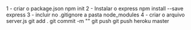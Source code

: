 1 - criar o package.json
npm init
2 - Instalar o express
 npm install --save express
3 - incluir no .gitignore a pasta node_modules
4 - criar o arquivo server.js
git add .
git commit -m ""
git push 
git push heroku master